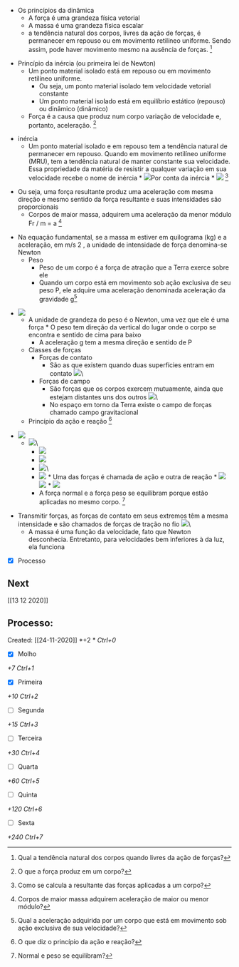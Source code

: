 *   Os princípios da dinâmica
    *   A força é uma grandeza física vetorial
    *   A massa é uma grandeza física escalar
    *   a tendência natural dos corpos, livres da ação de forças, é permanecer em repouso ou em movimento retilíneo uniforme. Sendo assim, pode haver movimento mesmo na ausência de forças. [^1]

[^1]: Qual a tendência natural dos corpos quando livres da ação de forças?

   *   Princípio da inércia (ou primeira lei de Newton)
        *   Um ponto material isolado está em repouso ou em movimento retilíneo uniforme.
            *   Ou seja, um ponto material isolado tem velocidade vetorial constante
            *   Um ponto material isolado está em equilíbrio estático (repouso) ou dinâmico (dinâmico)
        *   Força é a causa que produz num corpo variação de velocidade e, portanto, aceleração. [^2]

[^2]: O que a força produz em um corpo?

   
   *   inércia
         *   Um ponto material isolado e em repouso tem a tendência natural de permanecer em repouso. Quando em movimento retilíneo uniforme (MRU), tem a tendência natural de manter constante sua velocidade. Essa propriedade da matéria de resistir a qualquer variação em sua velocidade recebe o nome de inércia
            *   ![](markdown-img-paste-20200725025240157.png)Por conta da inércia
            *   ![](markdown-img-paste-2020072623005920.png) [^3]

[^3]: Como se calcula a resultante das forças aplicadas a um corpo?

                

*   Ou seja, uma força resultante produz uma aceleração com mesma direção e mesmo sentido da força resultante e suas intensidades são proporcionais
      *   Corpos de maior massa, adquirem uma aceleração da menor módulo Fr / m = a [^4]

[^4]: Corpos de maior massa adquirem aceleração de maior ou menor módulo?

   *   Na equação fundamental, se a massa m estiver em quilograma (kg) e a aceleração, em m/s 2 , a unidade de intensidade de força denomina-se Newton
        *   Peso
            *   Peso de um corpo é a força de atração que a Terra exerce sobre ele
            *   Quando um corpo está em movimento sob ação exclusiva de seu peso P, ele adquire uma aceleração denominada aceleração da gravidade g[^5]

[^5]: Qual a aceleração adquirida por um corpo que está em movimento sob ação exclusiva de sua velocidade?

   *   ![](markdown-img-paste-20200727002845584.png)
         *   A unidade de grandeza do peso é o Newton, uma vez que ele é uma força
            *   O peso tem direção da vertical do lugar onde o corpo se encontra e sentido de cima para baixo
                *   A aceleração g tem a mesma direção e sentido de P
        *   Classes de forças
            *   Forças de contato
                *   São as que existem quando duas superfícies entram em contato
                    ![](markdown-img-paste-20200727003619491.png)\
            *   Forças de campo
                *   São forças que os corpos exercem mutuamente, ainda que estejam distantes uns dos outros
                    ![](markdown-img-paste-2020072700394533.png)\
                *   No espaço em torno da Terra existe o campo de forças chamado campo gravitacional
        *   Princípio da ação e reação [^6]

[^6]: O que diz o princípio da ação e reação?

   *   ![](markdown-img-paste-20200727005214507.png)
          *   ![](markdown-img-paste-2020072700523767.png)\
                *   ![](markdown-img-paste-2020072700530577.png)
                *   ![](markdown-img-paste-20200727005326148.png)
                *   ![](markdown-img-paste-20200727005428918.png)\
                *   ![](markdown-img-paste-20200727005454678.png)
            *   Uma das forças é chamada de ação e outra de reação
            *   ![](markdown-img-paste-20200727005920517.png)![](markdown-img-paste-20200727010428166.png)
            *   ![](markdown-img-paste-20200727010428166.png)
                *   A força normal e a força peso se equilibram porque estão aplicadas no mesmo corpo. [^7]

[^7]: Normal e peso se equilibram?

 *   Transmitir forças, as forças de contato em seus extremos têm a mesma intensidade e são chamados de forças de tração no fio
                ![](markdown-img-paste-20200727010833780.png)\
       *   A massa é uma função da velocidade, fato que Newton desconhecia. Entretanto, para velocidades bem inferiores à da luz, ela funciona


   - [x] Processo

## Next
[[13 12 2020]]
## Processo:
Created: [[24-11-2020]]
*+2 *  *Ctrl+0*
- [x] Molho  

*+7*  *Ctrl+1*

- [x] Primeira 

*+10*  *Ctrl+2*

- [ ] Segunda

*+15*  *Ctrl+3*

- [ ] Terceira 

*+30*  *Ctrl+4*

- [ ] Quarta 

*+60*  *Ctrl+5*

- [ ] Quinta 

*+120*  *Ctrl+6*

- [ ] Sexta 

*+240*  *Ctrl+7*
